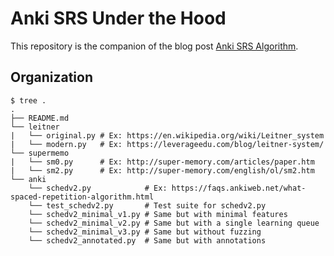 # Anki SRS Under the Hood

This repository is the companion of the blog post [Anki SRS Algorithm](https://www.juliensobczak.com/inspect/2022/05/30/anki-srs.html).

## Organization

```shell
$ tree .
.
├── README.md
└── leitner
|   └── original.py # Ex: https://en.wikipedia.org/wiki/Leitner_system
|   └── modern.py   # Ex: https://leverageedu.com/blog/leitner-system/
└── supermemo
|   └── sm0.py      # Ex: http://super-memory.com/articles/paper.htm
|   └── sm2.py      # Ex: http://super-memory.com/english/ol/sm2.htm
└── anki
    └── schedv2.py            # Ex: https://faqs.ankiweb.net/what-spaced-repetition-algorithm.html
    └── test_schedv2.py       # Test suite for schedv2.py
    └── schedv2_minimal_v1.py # Same but with minimal features
    └── schedv2_minimal_v2.py # Same but with a single learning queue
    └── schedv2_minimal_v3.py # Same but without fuzzing
    └── schedv2_annotated.py  # Same but with annotations
```
